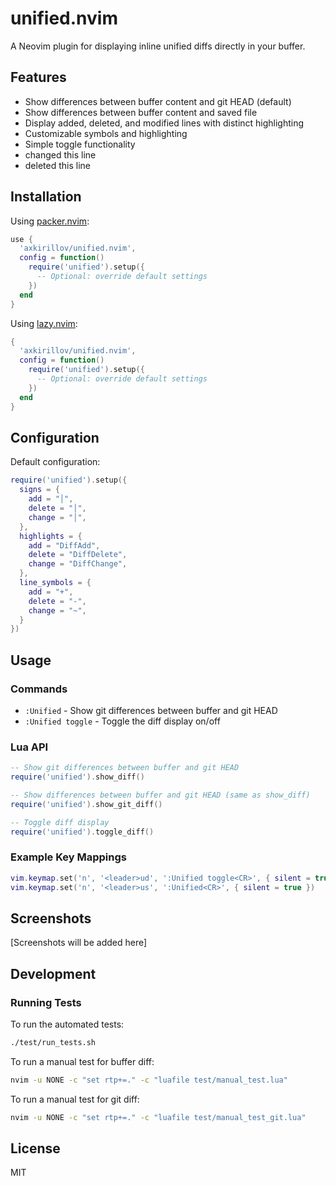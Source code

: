 # unified.nvim

A Neovim plugin for displaying inline unified diffs directly in your buffer.

## Features

- Show differences between buffer content and git HEAD (default)
- Show differences between buffer content and saved file
- Display added, deleted, and modified lines with distinct highlighting
- Customizable symbols and highlighting
- Simple toggle functionality
- changed this line
- deleted this line

## Installation

Using [packer.nvim](https://github.com/wbthomason/packer.nvim):

```lua
use {
  'axkirillov/unified.nvim',
  config = function()
    require('unified').setup({
      -- Optional: override default settings
    })
  end
}
```

Using [lazy.nvim](https://github.com/folke/lazy.nvim):

```lua
{
  'axkirillov/unified.nvim',
  config = function()
    require('unified').setup({
      -- Optional: override default settings
    })
  end
}
```

## Configuration

Default configuration:

```lua
require('unified').setup({
  signs = {
    add = "│",
    delete = "│",
    change = "│",
  },
  highlights = {
    add = "DiffAdd",
    delete = "DiffDelete",
    change = "DiffChange",
  },
  line_symbols = {
    add = "+",
    delete = "-",
    change = "~",
  }
})
```

## Usage

### Commands

- `:Unified` - Show git differences between buffer and git HEAD
- `:Unified toggle` - Toggle the diff display on/off

### Lua API

```lua
-- Show git differences between buffer and git HEAD
require('unified').show_diff()

-- Show differences between buffer and git HEAD (same as show_diff)
require('unified').show_git_diff()

-- Toggle diff display
require('unified').toggle_diff()
```

### Example Key Mappings

```lua
vim.keymap.set('n', '<leader>ud', ':Unified toggle<CR>', { silent = true })
vim.keymap.set('n', '<leader>us', ':Unified<CR>', { silent = true })
```

## Screenshots

[Screenshots will be added here]

## Development

### Running Tests

To run the automated tests:

```bash
./test/run_tests.sh
```

To run a manual test for buffer diff:

```bash
nvim -u NONE -c "set rtp+=." -c "luafile test/manual_test.lua"
```

To run a manual test for git diff:

```bash
nvim -u NONE -c "set rtp+=." -c "luafile test/manual_test_git.lua"
```

## License

MIT

